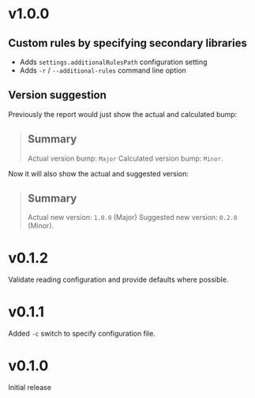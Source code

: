 # v1.0.0

## Custom rules by specifying secondary libraries

- Adds `settings.additionalRulesPath` configuration setting
- Adds `-r` / `--additional-rules` command line option

## Version suggestion

Previously the report would just show the actual and calculated bump:

> ## Summary
>
> Actual version bump: `Major`
> Calculated version bump: `Minor`.

Now it will also show the actual and suggested version:

> ## Summary
> 
> Actual new version: `1.0.0` (Major)
> Suggested new version: `0.2.0` (Minor).

# v0.1.2

Validate reading configuration and provide defaults where possible.

# v0.1.1

Added `-c` switch to specify configuration file.

# v0.1.0

Initial release